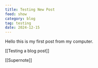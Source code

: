 ```yaml
---
title: Testing New Post
feed: show
category: blog
tag: testing
date: 2024-12-15
---
```

Hello this is my first post from my computer.

[[Testing a blog post]]

[[Supernote]]
